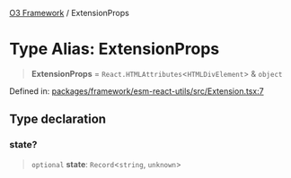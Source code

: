 [O3 Framework](../API.md) / ExtensionProps

# Type Alias: ExtensionProps

> **ExtensionProps** = `React.HTMLAttributes`\<`HTMLDivElement`\> & `object`

Defined in: [packages/framework/esm-react-utils/src/Extension.tsx:7](https://github.com/openmrs/openmrs-esm-core/blob/18d2874f03a33a6ab8295af0e87ac97fdd150718/packages/framework/esm-react-utils/src/Extension.tsx#L7)

## Type declaration

### state?

> `optional` **state**: `Record`\<`string`, `unknown`\>
